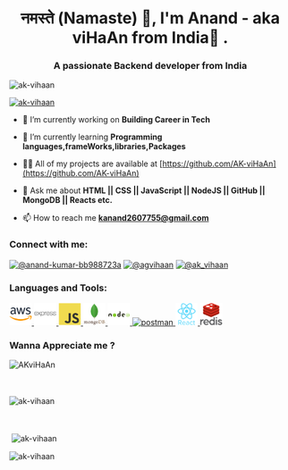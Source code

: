<h1 align="center">नमस्ते (Namaste) 🙏, I'm Anand - aka viHaAn from India🥰 .</h1>
<h3 align="center">A passionate Backend developer from India</h3>

<p align="left"> <img src="https://komarev.com/ghpvc/?username=ak-vihaan&label=Profile%20views&color=0e75b6&style=flat" alt="ak-vihaan" /> </p>

<p align="left"> <a href="https://github.com/ryo-ma/github-profile-trophy"><img src="https://github-profile-trophy.vercel.app/?username=ak-vihaan" alt="ak-vihaan" /></a> </p>

- 🔭 I’m currently working on **Building Career in Tech**

- 🌱 I’m currently learning **Programming languages,frameWorks,libraries,Packages**

- 👨‍💻 All of my projects are available at [https://github.com/AK-viHaAn](https://github.com/AK-viHaAn)

- 💬 Ask me about **HTML || CSS || JavaScript || NodeJS || GitHub || MongoDB || Reacts etc.**

- 📫 How to reach me **kanand2607755@gmail.com**

<h3 align="left">Connect with me:</h3>
<p align="left">
<a href="https://linkedin.com/in/@anand-kumar-bb988723a" target="blank"><img align="center" src="https://raw.githubusercontent.com/rahuldkjain/github-profile-readme-generator/master/src/images/icons/Social/linked-in-alt.svg" alt="@anand-kumar-bb988723a" height="30" width="40" /></a>
<a href="https://instagram.com/@agvihaan" target="blank"><img align="center" src="https://raw.githubusercontent.com/rahuldkjain/github-profile-readme-generator/master/src/images/icons/Social/instagram.svg" alt="@agvihaan" height="30" width="40" /></a>
<a href="https://www.leetcode.com/@ak_vihaan" target="blank"><img align="center" src="https://raw.githubusercontent.com/rahuldkjain/github-profile-readme-generator/master/src/images/icons/Social/leet-code.svg" alt="@ak_vihaan" height="30" width="40" /></a>
</p>

<h3 align="left">Languages and Tools:</h3>
<p align="left"> <a href="https://aws.amazon.com" target="_blank" rel="noreferrer"> <img src="https://raw.githubusercontent.com/devicons/devicon/master/icons/amazonwebservices/amazonwebservices-original-wordmark.svg" alt="aws" width="40" height="40"/> </a> <a href="https://expressjs.com" target="_blank" rel="noreferrer"> <img src="https://raw.githubusercontent.com/devicons/devicon/master/icons/express/express-original-wordmark.svg" alt="express" width="40" height="40"/> </a> <a href="https://developer.mozilla.org/en-US/docs/Web/JavaScript" target="_blank" rel="noreferrer"> <img src="https://raw.githubusercontent.com/devicons/devicon/master/icons/javascript/javascript-original.svg" alt="javascript" width="40" height="40"/> </a> <a href="https://www.mongodb.com/" target="_blank" rel="noreferrer"> <img src="https://raw.githubusercontent.com/devicons/devicon/master/icons/mongodb/mongodb-original-wordmark.svg" alt="mongodb" width="40" height="40"/> </a> <a href="https://nodejs.org" target="_blank" rel="noreferrer"> <img src="https://raw.githubusercontent.com/devicons/devicon/master/icons/nodejs/nodejs-original-wordmark.svg" alt="nodejs" width="40" height="40"/> </a> <a href="https://postman.com" target="_blank" rel="noreferrer"> <img src="https://www.vectorlogo.zone/logos/getpostman/getpostman-icon.svg" alt="postman" width="40" height="40"/> </a> <a href="https://reactjs.org/" target="_blank" rel="noreferrer"> <img src="https://raw.githubusercontent.com/devicons/devicon/master/icons/react/react-original-wordmark.svg" alt="react" width="40" height="40"/> </a> <a href="https://redis.io" target="_blank" rel="noreferrer"> <img src="https://raw.githubusercontent.com/devicons/devicon/master/icons/redis/redis-original-wordmark.svg" alt="redis" width="40" height="40"/> </a> </p>

<h3 align="left">Wanna Appreciate me ?</h3>
<p><a href="https://www.buymeacoffee.com/AKviHaAn"> <img align="left" src="https://cdn.buymeacoffee.com/buttons/v2/default-yellow.png" height="50" width="210" alt="AKviHaAn" /></a></p><br><br><br>


<p><img align="left" src="https://github-readme-stats.vercel.app/api/top-langs?username=ak-vihaan&show_icons=true&locale=en&layout=compact" alt="ak-vihaan" /></p><br><br><br>
<div>
<p>&nbsp;<img align="center" src="https://github-readme-stats.vercel.app/api?username=ak-vihaan&show_icons=true&locale=en" alt="ak-vihaan" /></p>
  </div>

<p><img align="center" src="https://github-readme-streak-stats.herokuapp.com/?user=ak-vihaan&" alt="ak-vihaan" /></p>
